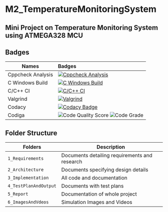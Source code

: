 # M2_TemperatureMonitoringSystem

## Mini Project on Temperature Monitoring System using ATMEGA328 MCU

## Badges
| Names | Badges |
| ------|:-------|
| Cppcheck Analysis |[![Cppcheck Analysis](https://github.com/abhishekkanap/M2_TemperatureMonitoringSystem/actions/workflows/cppcheck.yml/badge.svg)](https://github.com/abhishekkanap/M2_TemperatureMonitoringSystem/actions/workflows/cppcheck.yml)|
| C Windows Build | [![C Windows Build](https://github.com/abhishekkanap/M2_TemperatureMonitoringSystem/actions/workflows/build.yml/badge.svg)](https://github.com/abhishekkanap/M2_TemperatureMonitoringSystem/actions/workflows/build.yml) |
| C/C++ CI | [![C/C++ CI](https://github.com/abhishekkanap/M2_TemperatureMonitoringSystem/actions/workflows/c-cpp.yml/badge.svg)](https://github.com/abhishekkanap/M2_TemperatureMonitoringSystem/actions/workflows/c-cpp.yml) |
| Valgrind | [![Valgrind](https://github.com/abhishekkanap/M2_TemperatureMonitoringSystem/actions/workflows/valgrind_check.yml/badge.svg)](https://github.com/abhishekkanap/M2_TemperatureMonitoringSystem/actions/workflows/valgrind_check.yml) |
| Codacy | [![Codacy Badge](https://app.codacy.com/project/badge/Grade/67cc523f9cc749afa61a8ee8f22c50e5)](https://www.codacy.com/gh/abhishekkanap/M2_TemperatureMonitoringSystem/dashboard?utm_source=github.com&amp;utm_medium=referral&amp;utm_content=abhishekkanap/M2_TemperatureMonitoringSystem&amp;utm_campaign=Badge_Grade) |
| Codiga | ![Code Quality Score](https://api.codiga.io/project/33089/score/svg)  ![Code Grade](https://api.codiga.io/project/33089/status/svg)|


## Folder Structure
Folders                | Description
----------------------| -----------------------------------------
`1_Requirements`      | Documents detailing requirements and research
`2_Architecture`      | Documents specifying design details
`3_Implementation`    | All code and documentation
`4_TestPlanAndOutput` | Documents with test plans
`5_Report`            | Documentation of whole project
`6_ImagesAndVdeos`    | Simulation Images and Videos

